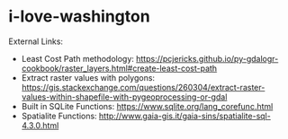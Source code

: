 # i-love-washington

External Links:
- Least Cost Path methodology: https://pcjericks.github.io/py-gdalogr-cookbook/raster_layers.html#create-least-cost-path
- Extract raster values with polygons: https://gis.stackexchange.com/questions/260304/extract-raster-values-within-shapefile-with-pygeoprocessing-or-gdal
- Built in SQLite Functions: https://www.sqlite.org/lang_corefunc.html
- Spatialite Functions: http://www.gaia-gis.it/gaia-sins/spatialite-sql-4.3.0.html